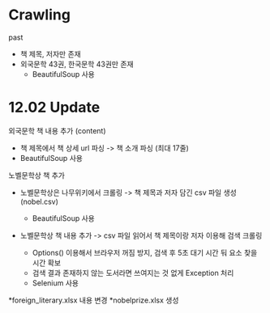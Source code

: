 # Crawling

past
- 책 제목, 저자만 존재
- 외국문학 43권, 한국문학 43권만 존재
  - BeautifulSoup 사용



# 12.02 Update

외국문학 책 내용 추가 (content) 
  - 책 제목에서 책 상세 url 파싱 -> 책 소개 파싱 (최대 17줄)
  - BeautifulSoup 사용



노벨문학상 책 추가
  - 노벨문학상은 나무위키에서 크롤링 -> 책 제목과 저자 담긴 csv 파일 생성 (nobel.csv)
    - BeautifulSoup 사용

  - 노벨문학상 책 내용 추가 -> csv 파일 읽어서 책 제목이랑 저자 이용해 검색 크롤링
    - Options() 이용해서 브라우저 꺼짐 방지, 검색 후 5초 대기 시간 둬 요소 찾을 시간 확보
    - 검색 결과 존재하지 않는 도서라면 쓰여지는 것 없게 Exception 처리
    - Selenium 사용




*foreign_literary.xlsx 내용 변경
*nobelprize.xlsx 생성
